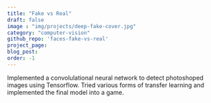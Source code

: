 ```yaml
---
title: "Fake vs Real"
draft: false
image : "img/projects/deep-fake-cover.jpg"
category: "computer-vision"
github_repo: 'faces-fake-vs-real'
project_page:
blog_post:
order: -1
---
```


Implemented a convolulational neural network to detect photoshoped images using Tensorflow. Tried various forms of transfer learning and implemented the final model into a game.
